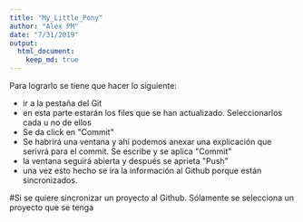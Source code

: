```yaml
---
title: "My_Little_Pony"
author: "Alex PM"
date: "7/31/2019"
output: 
  html_document:
    keep_md: true
---
```




Para lograrlo se tiene que hacer lo siguiente:
* ir a la pestaña del Git
* en esta parte estarán los files que se han actualizado. Seleccionarlos cada u no de ellos
* Se da click en "Commit"
* Se habrirá una ventana y ahí podemos anexar una explicación que serivrá para el commit. Se escribe y se aplica "Commit"
* la ventana seguirá abierta y después se aprieta "Push"
* una vez esto hecho se ira la información al Github porque están sincronizados.


#Si se quiere sincronizar un proyecto al Github. Sólamente se selecciona un proyecto que se tenga
